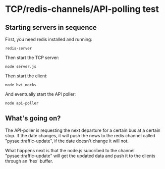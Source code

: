 # TCP/redis-channels/API-polling test

## Starting servers in sequence

First, you need redis installed and running:

```
redis-server
```

Then start the TCP server:

```
node server.js
```

Then start the client:

```
node bvi-mocks
```

And eventually start the API poller:

```
node api-poller
```

## What's going on?

The API-poller is requesting the next departure for a certain bus at a certain stop. If the date changes, it will push the news to the redis channel called "pysae::traffic-update", if the date doesn't change it will not.

What happens next is that the node.js subcribed to the channel "pysae::traffic-update" will get the updated data and push it to the clients through an 'hex' buffer.

